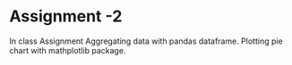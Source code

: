 # Assignment -2
 In class Assignment
Aggregating data with pandas dataframe.
Plotting pie chart with mathplotlib package.

